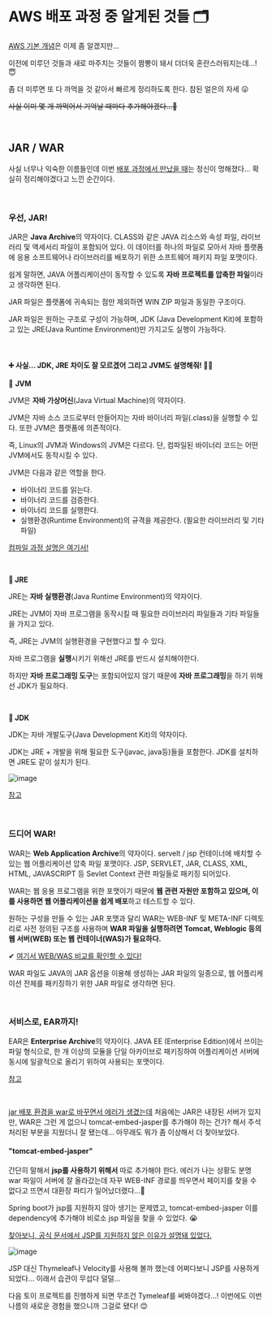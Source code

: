 # AWS 배포 과정 중 알게된 것들 🗂

[AWS 기본 개념](https://github.com/hjyeon-n/BE_TIL/blob/master/AWS%20%EA%B0%9C%EB%85%90%20%EC%A0%95%EB%A6%AC.md)은 이제 좀 알겠지만... 

이전에 미루던 것들과 새로 마주치는 것들이 짬뽕이 돼서 더더욱 혼란스러워지는데...! 😇

좀 더 미루면 또 다 까먹을 것 같아서 빠르게 정리하도록 한다. 참된 얼은의 자세 😛 

~~사실 이미 몇 개 까먹어서 기억날 때마다 추가해야겠다...🤪~~

<br>

## JAR / WAR

사실 너무나 익숙한 이름들인데 이번 [배포 과정에서 만났을 때](https://blog.naver.com/o____ri/222084109969)는 정신이 멍해졌다... 확실히 정리해야겠다고 느낀 순간이다.

<br>

### 우선, JAR!

JAR은 **Java Archive**의 약자이다. CLASS와 같은 JAVA 리소스와 속성 파일, 라이브러리 및 액세서리 파일이 포함되어 있다. 이 데이터를 하나의 파일로 모아서 자바 플랫폼에 응용 소프트웨어나 라이브러리를 배포하기 위한 소프트웨어 패키지 파일 포맷이다. 

쉽게 말하면, JAVA 어플리케이션이 동작할 수 있도록 **자바 프로젝트를 압축한 파일**이라고 생각하면 된다. 

JAR 파일은 플랫폼에 귀속되는 점만 제외하면 WIN ZIP 파일과 동일한 구조이다.

JAR 파일은 원하는 구조로 구성이 가능하며, JDK (Java Development Kit)에 포함하고 있는 JRE(Java Runtime Environment)만 가지고도 실행이 가능하다.

<br>

#### ➕ 사실... JDK, JRE 차이도 잘 모르겠어 그리고 JVM도 설명해줘! 🙋‍♀️ 

🚀 **JVM**

JVM은 **자바 가상머신**(Java Virtual Machine)의 약자이다.

JVM은 자바 소스 코드로부터 만들어지는 자바 바이너리 파일(.class)을 실행할 수 있다. 또한 JVM은 플랫폼에 의존적이다. 

즉, Linux의 JVM과 Windows의 JVM은 다르다. 단, 컴파일된 바이너리 코드는 어떤 JVM에서도 동작시킬 수 있다.

JVM은 다음과 같은 역할을 한다.

- 바이너리 코드를 읽는다.
- 바이너리 코드를 검증한다.
- 바이너리 코드를 실행한다.
- 실행환경(Runtime Environment)의 규격을 제공한다. (필요한 라이브러리 및 기타파일)

[컴파일 과정 설명은 여기서!](https://gyoogle.dev/blog/computer-language/Java/%EC%BB%B4%ED%8C%8C%EC%9D%BC%20%EA%B3%BC%EC%A0%95.html)

<br>

**🚀 JRE**

JRE는 **자바 실행환경**(Java Runtime Environment)의 약자이다.

JRE는 JVM이 자바 프로그램을 동작시킬 때 필요한 라이브러리 파일들과 기타 파일들을 가지고 있다. 

즉,  JRE는 JVM의 실행환경을 구현했다고 할 수 있다.

자바 프로그램을 **실행**시키기 위해선 JRE를 반드시 설치해야한다. 

하지만 **자바 프로그래밍 도구**는 포함되어있지 않기 때문에 **자바 프로그래밍**을 하기 위해선 JDK가 필요하다.

<br>

**🚀 JDK**

JDK는 자바 개발도구(Java Development Kit)의 약자이다. 

JDK는 JRE + 개발을 위해 필요한 도구(javac, java등)들을 포함한다. JDK를 설치하면 JRE도 같이 설치가 된다.

![image](https://user-images.githubusercontent.com/62419307/92546678-10d69e80-f28e-11ea-9fc9-2ff2526667b3.png)

[참고](https://goodgid.github.io/Java-JDK-JRE/)

<br>

### 드디어 WAR!

WAR는 **Web Application Archive**의 약자이다. servelt / jsp 컨테이너에 배치할 수 있는 웹 어플리케이션 압축 파일 포맷이다. JSP, SERVLET, JAR, CLASS, XML, HTML, JAVASCRIPT 등 Sevlet Context 관련 파일들로 패키징 되어있다. 

WAR는 웹 응용 프로그램을 위한 포맷이기 때문에 **웹 관련 자원만 포함하고 있으며, 이를 사용하면 웹 어플리케이션을 쉽게 배포**하고 테스트할 수 있다.

원하는 구성을 만들 수 있는 JAR 포맷과 달리 WAR는 WEB-INF 및 META-INF 디렉토리로 사전 정의된 구조를 사용하며 **WAR 파일을 실행하려면 Tomcat, Weblogic 등의 웹 서버(WEB) 또는 웹 컨테이너(WAS)가 필요하다.**

✔ [여기서 WEB/WAS 비교를 확인할 수 있다!](https://github.com/hjyeon-n/BE_TIL/blob/master/%EC%9B%B9%20%EC%84%9C%EB%B2%84/%EC%9B%B9%20%EC%84%9C%EB%B2%84.md)

WAR 파일도 JAVA의 JAR 옵션을 이용해 생성하는 JAR 파일의 일종으로, 웹 어플리케이션 전체를 패키징하기 위한 JAR 파일로 생각하면 된다.

<br>

### 서비스로, EAR까지!

EAR은 **Enterprise Archive**의 약자이다. JAVA EE (Enterprise Edition)에서 쓰이는 파일 형식으로, 한 개 이상의 모듈을 단일 아카이브로 패키징하여 어플리케이션 서버에 동시에 일괄적으로 올리기 위하여 사용되는 포맷이다.

[참고](https://ifuwanna.tistory.com/224)

<br>

[jar 배포 환경을 war로 바꾸면서 에러가 생겼는데](https://blog.naver.com/o____ri/222084109969) 처음에는 JAR은 내장된 서버가 있지만, WAR은 그런 게 없으니  tomcat-embed-jasper를 추가해야 하는 건가? 해서 주석 처리된 부분을 지웠더니 잘 됐는데... 아무래도 뭐가 좀 이상해서 더 찾아보았다.

#### "tomcat-embed-jasper"

간단히 말해서 **jsp를 사용하기 위해서** 따로 추가해야 한다. 에러가 나는 상황도 분명 war 파일이 서버에 잘 올라갔는데 자꾸 WEB-INF 경로를 띄우면서 페이지를 찾을 수 없다고 뜨면서 대환장 파티가 일어났더랬다...🤯

Spring boot가 jsp를 지원하지 않아 생기는 문제였고, tomcat-embed-jasper 이를 dependency에 추가해야 비로소 jsp 파일을 찾을 수 있었다. 😭

[찾아보니, 공식 문서에서 JSP를 지원하지 않은 이유가 설명돼 있었다.](https://docs.spring.io/spring-boot/docs/2.1.5.RELEASE/reference/htmlsingle/#boot-features-jsp-limitations)

![image](https://user-images.githubusercontent.com/62419307/92549126-91e46480-f293-11ea-8618-7825dd006f31.png)

JSP 대신 Thymeleaf나 Velocity를 사용해 볼까 했는데 어쩌다보니 JSP를 사용하게 되었다... 이래서 습관이 무섭다 덜덜...

다음 토이 프로젝트를 진행하게 되면 무조건 Tymeleaf를 써봐야겠다...! 이번에도 이번 나름의 새로운 경험을 했으니까 그걸로 됐다! 😊